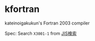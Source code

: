 # kfortran

kateinoigakukun's Fortran 2003 compiler


Spec: Search `X3001-1` from [JIS検索](https://www.jisc.go.jp/app/jis/general/GnrJISSearch.html)
